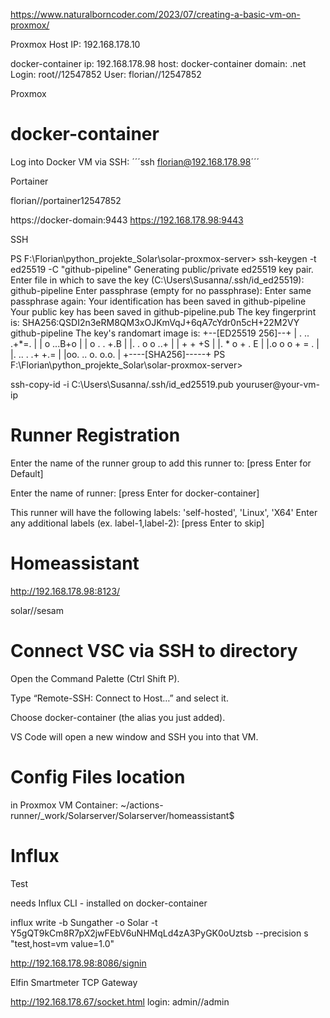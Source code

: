 https://www.naturalborncoder.com/2023/07/creating-a-basic-vm-on-proxmox/

Proxmox Host IP: 192.168.178.10


docker-container
 ip: 192.168.178.98
 host: docker-container
 domain: .net
 Login:
    root//12547852
    User: florian//12547852 


Proxmox


# docker-container

Log into Docker VM via SSH: 
    ´´´ssh florian@192.168.178.98´´´


Portainer

florian//portainer12547852


https://docker-domain:9443
https://192.168.178.98:9443



SSH

PS F:\Florian\python_projekte_Solar\solar-proxmox-server> ssh-keygen -t ed25519 -C "github-pipeline"
Generating public/private ed25519 key pair.
Enter file in which to save the key (C:\Users\Susanna/.ssh/id_ed25519): github-pipeline
Enter passphrase (empty for no passphrase): 
Enter same passphrase again: 
Your identification has been saved in github-pipeline
Your public key has been saved in github-pipeline.pub
The key fingerprint is:
SHA256:QSDI2n3eRM8QM3xOJKmVqJ+6qA7cYdr0n5cH+22M2VY github-pipeline
The key's randomart image is:
+--[ED25519 256]--+
| . .. .+*=.      |
|  o  ...B+o      |
| o . . +.B       |
|. . o o ..+      |
|   + + +S        |
|. * o + .    E |
|.o o o    + = .  |
|.  .. . .+ +.=   |
|oo. .. o. o.o.   |
+----[SHA256]-----+
PS F:\Florian\python_projekte_Solar\solar-proxmox-server> 


ssh-copy-id -i C:\Users\Susanna/.ssh/id_ed25519.pub youruser@your-vm-ip


# Runner Registration

Enter the name of the runner group to add this runner to: [press Enter for Default] 

Enter the name of runner: [press Enter for docker-container]

This runner will have the following labels: 'self-hosted', 'Linux', 'X64'
Enter any additional labels (ex. label-1,label-2): [press Enter to skip]

# Homeassistant
http://192.168.178.98:8123/

solar//sesam


# Connect VSC via SSH to directory

Open the Command Palette (Ctrl Shift P).

Type “Remote-SSH: Connect to Host…” and select it.

Choose docker-container (the alias you just added).

VS Code will open a new window and SSH you into that VM.


# Config Files location

in Proxmox VM Container:
~/actions-runner/_work/Solarserver/Solarserver/homeassistant$


# Influx

Test

needs Influx CLI - installed on docker-container

influx write -b Sungather -o Solar -t Y5gQT9kCm8R7pX2jwFEbV6uNHMqLd4zA3PyGK0oUztsb --precision s "test,host=vm value=1.0"

http://192.168.178.98:8086/signin


Elfin Smartmeter TCP Gateway


http://192.168.178.67/socket.html
login: admin//admin